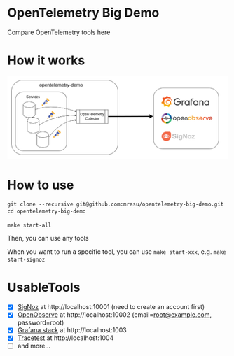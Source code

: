 # OpenTelemetry Big Demo

Compare OpenTelemetry tools here

# How it works

![how it works](./docs/image/how-it-works.png)

# How to use

```shell
git clone --recursive git@github.com:mrasu/opentelemetry-big-demo.git
cd opentelemetry-big-demo

make start-all
```

Then, you can use any tools

When you want to run a specific tool, you can use `make start-xxx`, e.g. `make start-signoz`

# UsableTools

- [x] [SigNoz](https://signoz.io/) at http://localhost:10001 (need to create an account first)
- [x] [OpenObserve](https://openobserve.ai/) at http://localhost:10002 (email=root@example.com, password=root)
- [x] [Grafana stack](https://grafana.com/) at http://localhost:1003
- [x] [Tracetest](https://tracetest.io/) at http://localhost:1004
- [ ] and more...
